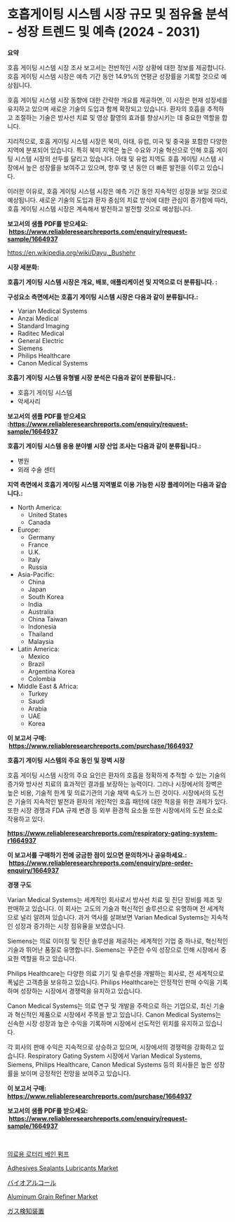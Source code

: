 <p><h1>호흡게이팅 시스템 시장 규모 및 점유율 분석 - 성장 트렌드 및 예측 (2024 - 2031)</h1></p><p><strong>요약</strong></p>
<p><p>호흡 게이팅 시스템 시장 조사 보고서는 전반적인 시장 상황에 대한 정보를 제공합니다. 호흡 게이팅 시스템 시장은 예측 기간 동안 14.9%의 연평균 성장률을 기록할 것으로 예상됩니다.</p><p>호흡 게이팅 시스템 시장 동향에 대한 간략한 개요를 제공하면, 이 시장은 현재 성장세를 유지하고 있으며 새로운 기술의 도입과 함께 확장되고 있습니다. 환자의 호흡을 추적하고 조절하는 기술은 방사선 치료 및 영상 촬영의 효과를 향상시키는 데 중요한 역할을 합니다.</p><p>지리적으로, 호흡 게이팅 시스템 시장은 북미, 아태, 유럽, 미국 및 중국을 포함한 다양한 지역에 분포되어 있습니다. 특히 북미 지역은 높은 수요와 기술 혁신으로 인해 호흡 게이팅 시스템 시장의 선두를 달리고 있습니다. 아태 및 유럽 지역도 호흡 게이팅 시스템 시장에서 높은 성장률을 보여주고 있으며, 향후 몇 년 동안 더 빠른 발전을 이루고 있습니다.</p><p>이러한 이유로, 호흡 게이팅 시스템 시장은 예측 기간 동안 지속적인 성장을 보일 것으로 예상됩니다. 새로운 기술의 도입과 환자 중심의 치료 방식에 대한 관심이 증가함에 따라, 호흡 게이팅 시스템 시장은 계속해서 발전하고 발전할 것으로 예상됩니다.</p></p>
<p><strong>보고서의 샘플 PDF를 받으세요: &nbsp;<a href="https://www.reliableresearchreports.com/enquiry/request-sample/1664937">https://www.reliableresearchreports.com/enquiry/request-sample/1664937</a></strong></p>
<p><a href="https://en.wikipedia.org/wiki/Dayu,_Bushehr">https://en.wikipedia.org/wiki/Dayu,_Bushehr</a></p>
<p><strong>시장 세분화:</strong></p>
<p><strong> 호흡기 게이팅 시스템 시장은 개요, 배포, 애플리케이션 및 지역으로 더 분류됩니다. :</strong></p>
<p><strong>구성요소 측면에서는 호흡기 게이팅 시스템 시장은 다음과 같이 분류됩니다.:</strong></p>
<p><ul><li>Varian Medical Systems</li><li>Anzai Medical</li><li>Standard Imaging</li><li>Raditec Medical</li><li>General Electric</li><li>Siemens</li><li>Philips Healthcare</li><li>Canon Medical Systems</li></ul></p>
<p><strong> 호흡기 게이팅 시스템 유형별 시장 분석은 다음과 같이 분류됩니다.:</strong></p>
<p><ul><li>호흡기 게이팅 시스템</li><li>악세사리</li></ul></p>
<p><strong>보고서의 샘플 PDF를 받으세요 :<a href="https://www.reliableresearchreports.com/enquiry/request-sample/1664937">https://www.reliableresearchreports.com/enquiry/request-sample/1664937</a></strong></p>
<p><strong> 호흡기 게이팅 시스템 응용 분야별 시장 산업 조사는 다음과 같이 분류됩니다.:</strong></p>
<p><ul><li>병원</li><li>외래 수술 센터</li></ul></p>
<p><strong>지역 측면에서 호흡기 게이팅 시스템 지역별로 이용 가능한 시장 플레이어는 다음과 같습니다.:</strong></p>
<p><ul>
    <li>
        North America:
        <ul>
            <li>United States</li>
            <li>Canada</li>
        </ul>
    </li>
    <li>
        Europe:
        <ul>
            <li>Germany</li>
            <li>France</li>
            <li>U.K.</li>
            <li>Italy</li>
            <li>Russia</li>
        </ul>
    </li>
    <li>
        Asia-Pacific:
        <ul>
            <li>China</li>
            <li>Japan</li>
            <li>South Korea</li>
            <li>India</li>
            <li>Australia</li>
            <li>China Taiwan</li>
            <li>Indonesia</li>
            <li>Thailand</li>
            <li>Malaysia</li>
        </ul>
    </li>
    <li>
        Latin America:
        <ul>
            <li>Mexico</li>
            <li>Brazil</li>
            <li>Argentina Korea</li>
            <li>Colombia</li>
        </ul>
    </li>
    <li>
        Middle East & Africa:
        <ul>
            <li>Turkey</li>
            <li>Saudi</li>
            <li>Arabia</li>
            <li>UAE</li>
            <li>Korea</li>
        </ul>
    </li>
    </ul></p>
<p><strong>이 보고서 구매: &nbsp;<a href="https://www.reliableresearchreports.com/purchase/1664937">https://www.reliableresearchreports.com/purchase/1664937</a></strong></p>
<p><strong>호흡기 게이팅 시스템의 주요 동인 및 장벽 시장</strong></p>
<p><p>호흡 게이팅 시스템 시장의 주요 요인은 환자의 호흡을 정확하게 추적할 수 있는 기술의 증가와 방사선 치료의 효과적인 결과를 보장하는 능력이다. 그러나 시장에서의 장벽은 높은 비용, 기술적 한계 및 의료기관의 기술 채택 속도가 느린 것이다. 시장에서의 도전은 기술의 지속적인 발전과 환자의 개인적인 호흡 패턴에 대한 적응을 위한 과제가 있다. 또한 시장 경쟁과 FDA 규제 변경 등 외부 환경적 요소들 또한 시장에서의 도전 요소로 작용하고 있다.</p></p>
<p><strong><a href="https://www.reliableresearchreports.com/respiratory-gating-system-r1664937">https://www.reliableresearchreports.com/respiratory-gating-system-r1664937</a></strong></p>
<p><strong>이 보고서를 구매하기 전에 궁금한 점이 있으면 문의하거나 공유하세요.: &nbsp;<a href="https://www.reliableresearchreports.com/enquiry/pre-order-enquiry/1664937">https://www.reliableresearchreports.com/enquiry/pre-order-enquiry/1664937</a></strong></p>
<p><strong>경쟁 구도</strong></p>
<p><p>Varian Medical Systems는 세계적인 회사로서 방사선 치료 및 진단 장비를 제조 및 판매하고 있습니다. 이 회사는 고도의 기술과 혁신적인 솔루션으로 유명하며 전 세계적으로 널리 알려져 있습니다. 과거 역사를 살펴보면 Varian Medical Systems는 지속적인 성장과 증가하는 시장 점유율을 보였습니다.</p><p>Siemens는 의료 이미징 및 진단 솔루션을 제공하는 세계적인 기업 중 하나로, 혁신적인 기술과 뛰어난 품질로 유명합니다. Siemens는 꾸준한 수익 성장으로 인해 시장에서 중요한 역할을 하고 있습니다.</p><p>Philips Healthcare는 다양한 의료 기기 및 솔루션을 개발하는 회사로, 전 세계적으로 폭넓은 고객층을 보유하고 있습니다. Philips Healthcare는 안정적인 판매 수익을 기록하며 성장하는 시장에서 경쟁력을 유지하고 있습니다.</p><p>Canon Medical Systems는 의료 연구 및 개발을 주력으로 하는 기업으로, 최신 기술과 혁신적인 제품으로 시장에서 주목을 받고 있습니다. Canon Medical Systems는 신속한 시장 성장과 높은 수익을 기록하며 시장에서 선도적인 위치를 유지하고 있습니다.</p><p>각 회사의 판매 수익은 지속적으로 상승하고 있으며, 시장에서의 경쟁력을 강화하고 있습니다. Respiratory Gating System 시장에서 Varian Medical Systems, Siemens, Philips Healthcare, Canon Medical Systems 등의 회사들은 높은 성장률을 보이며 긍정적인 전망을 보여주고 있습니다.</p></p>
<p><strong>이 보고서 구매: &nbsp; <a href="https://www.reliableresearchreports.com/purchase/1664937">https://www.reliableresearchreports.com/purchase/1664937</a></strong></p>
<p><strong>보고서의 샘플 PDF를 받으세요: &nbsp;<a href="https://www.reliableresearchreports.com/enquiry/request-sample/1664937">https://www.reliableresearchreports.com/enquiry/request-sample/1664937</a></strong><strong></strong></p>
<p>&nbsp;</p>
<p><p><a href="https://github.com/vss5505pa7z1p/Market-Research-Report-List-2/blob/main/8902230144429.md">의료용 로터리 베인 펌프</a></p><p><a href="https://github.com/muhammadasraf467/Market-Research-Report-List-1/blob/main/adhesives-sealants-lubricants-market.md">Adhesives Sealants Lubricants Market</a></p><p><a href="https://github.com/CloydAbbott2023/Market-Research-Report-List-2/blob/main/7150121138386.md">バイオアルコール</a></p><p><a href="https://github.com/gikababa4/Market-Research-Report-List-1/blob/main/aluminum-grain-refiner-market.md">Aluminum Grain Refiner Market</a></p><p><a href="https://github.com/AaronVargas43/Market-Research-Report-List-2/blob/main/3314898138385.md">ガス検知装置</a></p></p>